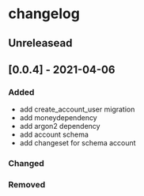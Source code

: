 # changelog

## Unreleasead

## [0.0.4] - 2021-04-06
### Added

- add create_account_user migration
- add moneydependency
- add argon2 dependency
- add account schema
- add changeset for schema account

### Changed

### Removed